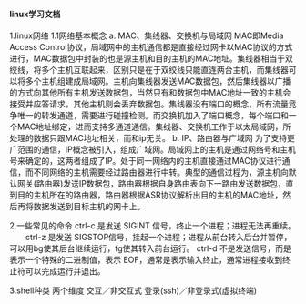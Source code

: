 #### linux学习文档 ####
1.linux网络
    1.1网络基本概念
        a. MAC、集线器、交换机与局域网
            MAC即Media Access Control协议，局域网中的主机通信都是直接经过网卡以MAC协议的方式进行，MAC数据包中封装的也是源主机和目的主机的MAC地址。集线器相当于双绞线，将多个主机互联起来，区别只是在于双绞线只能直连两台主机，而集线器可以将多个主机组建成局域网。主机向集线器发送MAC数据包，然后集线器以广播的方式向其他所有主机发送数据包，当然只有和数据包中MAC地址一致的主机会接受并应答请求，其他主机则会丢弃数据包。集线器没有端口的概念，所有流量竞争唯一的转发通道，需要进行碰撞检测。而交换机加入了端口概念，每个端口和一个MAC地址绑定，进而支持多通道通信。集线器、交换机工作于以太局域网，所处理的数据只跟MAC地址相关，而和ip无关。
        b. IP、路由器与广域网
            为了支持更广范围的通信，IP概念被引入，组成广域网。局域网上的主机是通过网络号和主机号来确定的，这两者组成了IP。处于同一网络内的主机直接通过MAC协议进行通信，而不同网络的主机需要经过路由器进行中转。典型的通信过程为，源主机向默认网关(路由器)发送IP数据包，路由器根据自身路由表向下一路由发送数据包，直到目的主机所在的路由器，路由器根据ASR协议解析出目的主机的MAC地址，然后再将数据发送到目标主机的网卡上。



2.一些常见的命令
    ctrl-c 是发送 SIGINT 信号，终止一个进程；进程无法再重续。
　　ctrl-z 是发送 SIGSTOP信号，挂起一个进程；进程从前台转入后台并暂停，可以用bg使其后台继续运行，fg使其转入前台运行。
    ctrl-d 不是发送信号，而是表示一个特殊的二进制值，表示 EOF，通常是表示输入终止，通常进程接收到终止符可以完成运行并退出。

3.shell种类
    两个维度
    交互／非交互式
    登录(ssh)／非登录式(虚拟终端)
